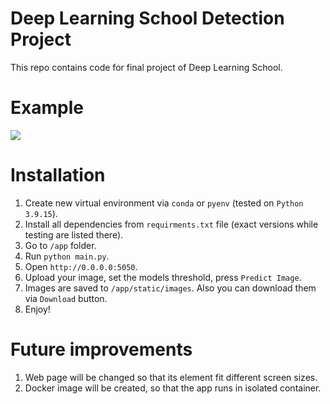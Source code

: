 # Deep Learning School Detection Project
This repo contains code for final project of Deep Learning School.

# Example
![](https://github.com/vkurichenko/dls-detection-project/blob/main/example.gif)

# Installation
1. Create new virtual environment via `conda` or `pyenv` (tested on `Python 3.9.15`).
2. Install all dependencies from `requirments.txt` file (exact versions while testing are listed there).
3. Go to `/app` folder.
4. Run `python main.py`.
5. Open `http://0.0.0.0:5050`.
6. Upload your image, set the models threshold, press `Predict Image`.
7. Images are saved to `/app/static/images`. Also you can download them via `Download` button.
8. Enjoy!

# Future improvements
1. Web page will be changed so that its element fit different screen sizes.
2. Docker image will be created, so that the app runs in isolated container.
